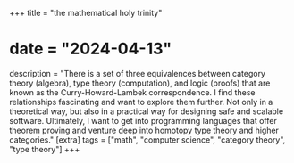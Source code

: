 +++
title = "the mathematical holy trinity"
# date = "2024-04-13"
description = "There is a set of three equivalences between category theory (algebra), type theory (computation), and logic (proofs) that are known as the Curry-Howard-Lambek correspondence. I find these relationships fascinating and want to explore them further. Not only in a theoretical way, but also in a practical way for designing safe and scalable software. Ultimately, I want to get into programming languages that offer theorem proving and venture deep into homotopy type theory and higher categories."
[extra]
tags = ["math", "computer science", "category theory", "type theory"]
+++